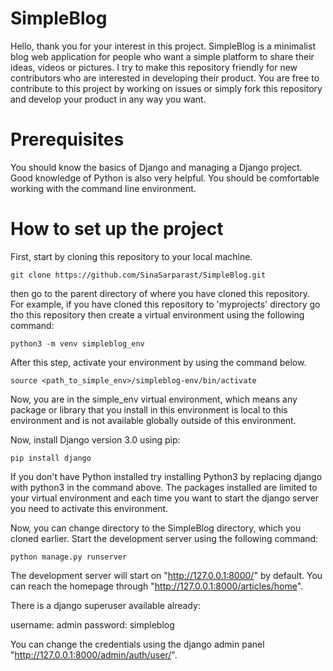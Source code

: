 # SimpleBlog

Hello, thank you for your interest in this project. SimpleBlog is a minimalist blog web application for people who want a simple platform to share their ideas, videos or pictures.
I try to make this repository friendly for new contributors who are interested in developing their product. You are free to contribute to this project by working on
issues or simply fork this repository and develop your product in any way you want.

# Prerequisites
You should know the basics of Django and managing a Django project.
Good knowledge of Python is also very helpful.
You should be comfortable working with the command line environment.

# How to set up the project
First, start by cloning this repository to your local machine.

```
git clone https://github.com/SinaSarparast/SimpleBlog.git
```

then go to the parent directory of where you have cloned this repository. For example, if you have cloned this repository to 'myprojects' directory go tho this repository
then create a virtual environment using the following command:

```
python3 -m venv simpleblog_env
```

After this step, activate your environment by using the command below.

```
source <path_to_simple_env>/simpleblog-env/bin/activate
```

Now, you are in the simple_env virtual environment, which means any package or library that you install in this environment is local to this environment and is not
available globally outside of this environment.

Now, install Django version 3.0 using pip:

```
pip install django
```

If you don't have Python installed try installing Python3 by replacing django with python3 in the command above. The packages installed are limited to your virtual environment
and each time you want to start the django server you need to activate this environment.

Now, you can change directory to the SimpleBlog directory, which you cloned earlier. Start the development server using the following command:

```
python manage.py runserver
```

The development server will start on "http://127.0.0.1:8000/" by default. You can reach the homepage through "http://127.0.0.1:8000/articles/home".

There is a django superuser available already:

username: admin
password: simpleblog

You can change the credentials using the django admin panel "http://127.0.0.1:8000/admin/auth/user/".
